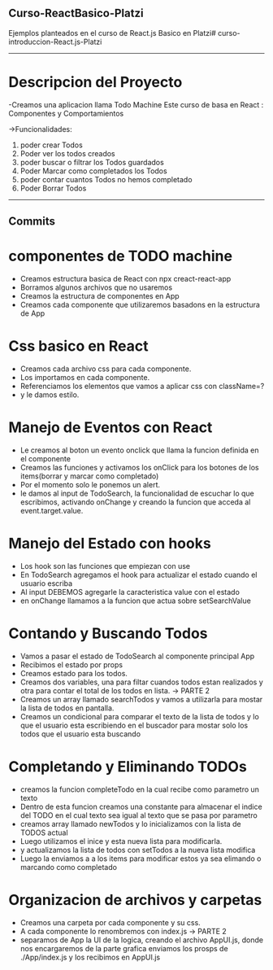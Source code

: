 ## Curso-ReactBasico-Platzi
Ejemplos planteados en el curso de React.js Basico en Platzi# curso-introduccion-React.js-Platzi

-------

# Descripcion del Proyecto

-Creamos una aplicacion llama Todo Machine
Este curso de basa en React : Componentes y Comportamientos

->Funcionalidades:
1) poder crear Todos
2) Poder ver los todos creados
3) poder buscar o filtrar los Todos guardados
4) Poder Marcar como completados los Todos
5) poder contar cuantos Todos no hemos completado 
6) Poder Borrar Todos  

---------

## Commits

# componentes de TODO machine
- Creamos estructura basica de React con npx creact-react-app
- Borramos algunos archivos que no usaremos
- Creamos la estructura de componentes en App
- Creamos cada componente que utilizaremos basadons en la estructura de App

# Css basico en React
- Creamos cada archivo css para cada componente.
- Los importamos en cada componente.
- Referenciamos los elementos que vamos a aplicar css con className=?
- y le damos estilo.

# Manejo de Eventos con React
- Le creamos al boton un evento onclick que llama la funcion        definida en el componente
- Creamos las funciones y activamos los onClick para los botones de los items(borrar y marcar como completado)
- Por el momento solo le ponemos un alert.
- le damos al input de TodoSearch, la funcionalidad de escuchar lo que escribimos, activando onChange y creando la funcion que acceda al event.target.value.

# Manejo del Estado con hooks
- Los hook son las funciones que empiezan con use
- En TodoSearch agregamos el hook para actualizar el estado cuando el usuario escriba
- Al input DEBEMOS agregarle la caracteristica value con el estado
- en onChange llamamos a la funcion que actua sobre setSearchValue

# Contando y Buscando Todos
- Vamos a pasar el estado de TodoSearch al componente principal App
- Recibimos el estado por props
- Creamos estado para los todos.
- Creamos dos variables, una para filtar cuandos todos estan realizados y otra para contar el total de los todos en lista.
-> PARTE 2
- Creamos un array llamado searchTodos y vamos a utilizarla para mostar la lista de todos en pantalla.
- Creamos un condicional para comparar  el texto de la lista de todos y lo que el usuario esta escribiendo en el buscador para mostar solo los todos que el usuario esta buscando

# Completando y Eliminando TODOs
- creamos la funcion completeTodo en la cual recibe como parametro un texto
- Dentro de esta funcion creamos una constante para almacenar el indice del TODO en el cual texto sea igual al texto que se pasa por parametro
- creamos array llamado newTodos y lo inicializamos con la lista de TODOS actual
- Luego utilizamos el inice y esta nueva lista para modificarla.
- y actualizamos la lista de todos con setTodos a la nueva lista modifica
- Luego la enviamos a a los items para modificar estos ya sea elimando o marcando como completado

# Organizacion de archivos y carpetas

- Creamos una carpeta por cada componente y su css.
- A cada componente lo renombremos con index.js
-> PARTE 2
- separamos de App la UI de la logica, creando el archivo AppUI.js, donde nos encargaremos de la parte grafica
enviamos los prosps de ./App/index.js y los recibimos en AppUI.js
